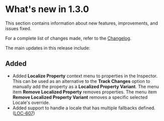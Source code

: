 # What's new in **1.3.0**

This section contains information about new features, improvements, and issues fixed.

For a complete list of changes made, refer to the [Changelog](../changelog/CHANGELOG.html).

The main updates in this release include:

## Added

- Added **Localize Property** context menu to properties in the Inspector. This can be used as an alternative to the **Track Changes** option to manually add the property as a **Localized Property Variant**. The menu item **Remove Localized Property** removes properties. The menu item **Remove Localized Property Variant** removes a specific selected Locale's override.
- Added support to handle a locale that has multiple fallbacks defined. ([LOC-607](https://issuetracker.unity3d.com/product/unity/issues/guid/LOC-607))
